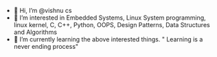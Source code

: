 - 👋 Hi, I’m @vishnu cs 
- 👀 I’m interested in Embedded Systems, Linux System programming, linux kernel, C, C++, Python, OOPS, Design Patterns, Data Structures and Algorithms
- 🌱 I’m currently learning the above interested things. " Learning is a never ending process"

<!---
vishnucsn/vishnucsn is a ✨ special ✨ repository because its `README.md` (this file) appears on your GitHub profile.
You can click the Preview link to take a look at your changes.
--->
